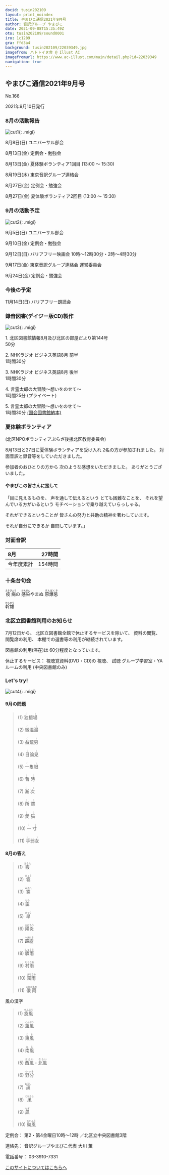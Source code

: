 ```yaml
---
docid: tusin202109
layout: print_noindex
title: やまびこ通信2021年9月号
author: 音訳グループ やまびこ
date: 2021-09-08T15:35:49Z
oto: tusin202109/sound0001
iro: 1c1209
gra: ffd3a4
background: tusin202109/22039349.jpg
imagefrom: ハトトイヌ舎 @ Illust AC
imagefromurl: https://www.ac-illust.com/main/detail.php?id=22039349
navigation: true
---
```



## <span data-dur="4.118" data-begin="2.750" id="xmri_0001" markdown="1">やまびこ通信2021年9月号</span>

<span data-dur="2.583" data-begin="6.868" id="xmri_0002" markdown="1">No.166</span>

<span data-dur="4.381" data-begin="9.451" id="xmri_0003" markdown="1">2021年9月10日発行</span>


### <span data-dur="3.404" data-begin="19.045" id="xmri_0006" markdown="1">8月の活動報告</span>

![cut1](media/tusin202109/cut1.png){: .migi}

<span data-dur="2.091" data-begin="24.299" id="xmri_0008" markdown="1">8月8日(日)</span>
<span data-dur="2.504" data-begin="26.390" id="xmri_0009" markdown="1">ユニバーサル部会</span>

<span data-dur="2.406" data-begin="28.894" id="xmri_000A" markdown="1">8月13日(金)</span>
<span data-dur="2.986" data-begin="31.300" id="xmri_000B" markdown="1">定例会・勉強会</span>

<span data-dur="2.406" data-begin="34.286" id="xmri_000C" markdown="1">8月13日(金)</span>
<span data-dur="2.393" data-begin="36.692" id="xmri_000D" markdown="1">夏体験ボランティア1回目 </span>
<span data-dur="3.643" data-begin="39.085" id="xmri_000E" markdown="1">(13:00 ～ 15:30)</span>

<span data-dur="2.328" data-begin="42.728" id="xmri_000F" markdown="1">8月19日(木)</span>
<span data-dur="3.364" data-begin="45.056" id="xmri_0010" markdown="1">東京音訳グループ連絡会</span>

<span data-dur="2.548" data-begin="48.420" id="xmri_0011" markdown="1">8月27日(金)</span>
<span data-dur="2.986" data-begin="50.968" id="xmri_0012" markdown="1">定例会・勉強会</span>

<span data-dur="2.548" data-begin="53.954" id="xmri_0013" markdown="1">8月27日(金)</span>
<span data-dur="2.362" data-begin="56.502" id="xmri_0014" markdown="1">夏体験ボランティア2回目 </span>
<span data-dur="5.043" data-begin="58.864" id="xmri_0015" markdown="1">(13:00 ～ 15:30)</span>


### <span data-dur="3.111" data-begin="63.907" id="xmri_0016" markdown="1">9月の活動予定</span>

![cut2](media/tusin202109/cut2.png){: .migi}

<span data-dur="1.894" data-begin="68.868" id="xmri_0018" markdown="1">9月5日(日)</span>
<span data-dur="2.504" data-begin="70.762" id="xmri_0019" markdown="1">ユニバーサル部会</span>

<span data-dur="1.887" data-begin="73.266" id="xmri_001A" markdown="1">9月10日(金)</span>
<span data-dur="2.986" data-begin="75.153" id="xmri_001B" markdown="1">定例会・勉強会</span>

<span data-dur="2.173" data-begin="78.139" id="xmri_001C" markdown="1">9月12日(日)</span>
<span data-dur="6.292" data-begin="80.312" id="xmri_001D" markdown="1">バリアフリー映画会 10時～12時30分・2時～4時30分</span>

<span data-dur="2.249" data-begin="86.604" id="xmri_001E" markdown="1">9月17日(金)</span>
<span data-dur="4.476" data-begin="88.853" id="xmri_001F" markdown="1">東京音訳グループ連絡会 運営委員会</span>

<span data-dur="2.236" data-begin="93.329" id="xmri_0020" markdown="1">9月24日(金)</span>
<span data-dur="4.386" data-begin="95.565" id="xmri_0021" markdown="1">定例会・勉強会</span>


### <span data-dur="2.63" data-begin="99.951" id="xmri_0022" markdown="1">今後の予定</span>

<span data-dur="2.516" data-begin="102.581" id="xmri_0023" markdown="1">11月14日(日)</span>
<span data-dur="4.183" data-begin="105.097" id="xmri_0024" markdown="1">バリアフリー朗読会</span>


### <span data-dur="4.728" data-begin="109.280" id="xmri_0025" markdown="1">録音図書(デイジー版CD)製作</span>

![cut3](media/tusin202109/cut3.png){: .migi}



<span data-dur="0.815" data-begin="117.343" id="xmri_0028" markdown="1">1. </span>
<span data-dur="5.657" data-begin="118.158" id="xmri_0029" markdown="1">北区図書館情報8月及び北区の部屋だより第144号</span>  
<span data-dur="2.052" data-begin="123.815" id="xmri_002A" markdown="1">50分</span>

<span data-dur="0.704" data-begin="125.867" id="xmri_002B" markdown="1">2. </span>
<span data-dur="4.044" data-begin="126.571" id="xmri_002C" markdown="1">NHKラジオ ビジネス英語8月 前半</span>  
<span data-dur="2.701" data-begin="130.615" id="xmri_002D" markdown="1">1時間30分</span>

<span data-dur="0.871" data-begin="133.316" id="xmri_002E" markdown="1">3. </span>
<span data-dur="4" data-begin="134.187" id="xmri_002F" markdown="1">NHKラジオ ビジネス英語8月 後半</span>  
<span data-dur="2.701" data-begin="138.187" id="xmri_0030" markdown="1">1時間30分</span>

<span data-dur="0.797" data-begin="140.888" id="xmri_0031" markdown="1">4. </span>
<span data-dur="3.196" data-begin="141.685" id="xmri_0032" markdown="1">言霊太郎の大冒険～想いをのせて～</span>  
<span data-dur="1.901" data-begin="144.881" id="xmri_0033" markdown="1">1時間25分</span>
<span data-dur="2.151" data-begin="146.782" id="xmri_0034" markdown="1">(プライベート)</span>

<span data-dur="0.714" data-begin="148.933" id="xmri_0035" markdown="1">5. </span>
<span data-dur="3.196" data-begin="149.647" id="xmri_0036" markdown="1">言霊太郎の大冒険～想いをのせて～</span>  
<span data-dur="1.852" data-begin="152.843" id="xmri_0037" markdown="1">1時間30分</span>
 <a data-dur="5.33" data-begin="154.695" id="xmri_0038" markdown="1" href="https://iss.ndl.go.jp/books/R100000073-I000030408-00">(国会図書館納本)</a>


### <span data-dur="1.881" data-begin="160.025" id="xmri_0039" markdown="1">夏体験ボランティア</span>
<span data-dur="5.753" data-begin="161.906" id="xmri_003A" markdown="1">(北区NPOボランティアぷらざ後援北区教育委員会)</span>

<span data-dur="4.986" data-begin="167.659" id="xmri_003B" markdown="1">8月13日と27日に夏体験ボランティアを受け入れ</span>
<span data-dur="3.182" data-begin="172.645" id="xmri_003C" markdown="1">2名の方が参加されました。</span>
<span data-dur="4.622" data-begin="175.827" id="xmri_003D" markdown="1">対面音訳と録音等をしていただきました。</span>

<span data-dur="5.57" data-begin="180.449" id="xmri_003E" markdown="1">参加者のおひとりの方から 次のような感想をいただきました。</span>
<span data-dur="3.367" data-begin="186.019" id="xmri_003F" markdown="1">ありがとうございました。</span>


#### <span data-dur="3.542" data-begin="189.386" id="xmri_0040" markdown="1">やまびこの皆さんに接して</span>

<span data-dur="3.587" data-begin="192.928" id="xmri_0041" markdown="1">「目に見えるものを、 声を通して伝えるという</span>
<span data-dur="1.9" data-begin="196.515" id="xmri_0042" markdown="1">とても困難なことを、</span>
<span data-dur="5.922" data-begin="198.415" id="xmri_0043" markdown="1">それを望んでいる方がいるという モチベーションで乗り越えていらっしゃる。</span>

<span data-dur="7.122" data-begin="204.337" id="xmri_0044" markdown="1">それができるということが 皆さんの努力と共助の精神を著わしています。</span>

<span data-dur="5.377" data-begin="211.459" id="xmri_0045" markdown="1">それが自分にできるか 自問しています。」</span>


### <span data-dur="2.666" data-begin="216.836" id="xmri_0046" markdown="1">対面音訳</span>

<span data-dur="1.154" data-begin="219.502" id="xmri_0047" markdown="1">8月</span>|<span data-dur="2.441" data-begin="220.656" id="xmri_0048" markdown="1">27時間</span>
|:---|---:|
<span data-dur="1.59" data-begin="223.097" id="xmri_0049" markdown="1">今年度累計</span>|<span data-dur="3.949" data-begin="224.687" id="xmri_004A" markdown="1">154時間</span>


### <span data-dur="2.768" data-begin="228.636" id="xmri_004B" markdown="1">十条台句会</span>

<span data-dur="9.146" data-begin="231.404" id="xmri_004C" markdown="1"><ruby>疫病<rp>(</rp><rt>えきびょう</rt><rp>)</rp></ruby>の <ruby>感染<rp>(</rp><rt>かんせん</rt><rp>)</rp></ruby>やまぬ <ruby>原爆忌<rp>(</rp><rt>げんばくき</rt><rp>)</rp></ruby></span>

<span data-dur="3.272" data-begin="240.550" id="xmri_004D" markdown="1" class="haigo"><ruby>幹雄<rp>(</rp><rt>かんゆう</rt><rp>)</rp></ruby></span>


### <span data-dur="4.024" data-begin="243.822" id="xmri_004E" markdown="1">北区立図書館利用のお知らせ</span>

<span data-dur="1.953" data-begin="247.846" id="xmri_004F" markdown="1">7月12日から、</span>
<span data-dur="4.101" data-begin="249.799" id="xmri_0050" markdown="1">北区立図書館全館で休止するサービスを除いて、</span>
<span data-dur="1.541" data-begin="253.900" id="xmri_0051" markdown="1">資料の閲覧、</span>
<span data-dur="1.768" data-begin="255.441" id="xmri_0052" markdown="1">閲覧席の利用、</span>
<span data-dur="4.942" data-begin="257.209" id="xmri_0053" markdown="1">本棚での選書等の利用が継続されています。</span>

<span data-dur="2.3" data-begin="262.151" id="xmri_0054" markdown="1">図書館の利用(滞在)は</span>
<span data-dur="3.311" data-begin="264.451" id="xmri_0055" markdown="1">60分程度となっています。</span>

<span data-dur="1.658" data-begin="267.762" id="xmri_0056" markdown="1">休止するサービス：</span>
<span data-dur="3.297" data-begin="269.420" id="xmri_0057" markdown="1">視聴覚資料(DVD・CD)の</span>
<span data-dur="3.057" data-begin="272.717" id="xmri_0058" markdown="1">視聴、</span>
<span data-dur="2.334" data-begin="275.774" id="xmri_0059" markdown="1">試聴</span>
<span data-dur="3.249" data-begin="278.108" id="xmri_005A" markdown="1">グループ学習室・YAルームの利用</span>
<span data-dur="2.963" data-begin="281.357" id="xmri_005B" markdown="1">(中央図書館のみ)</span>


### <span data-dur="2.449" data-begin="284.820" id="xmri_005D" markdown="1">Let's try!</span>

![cut4](media/tusin202109/cut4.png){: .migi}


#### <span data-dur="2.647" data-begin="289.120" id="xmri_005F" markdown="1">9月の問題</span>





<blockquote markdown="1">
(1) <ruby>独擅場<rp>(</rp><rt>（　　　）</rt><rp>)</rp></ruby>

(2) <ruby>微温湯<rp>(</rp><rt>（　　　）</rt><rp>)</rp></ruby>

(3) <ruby>益荒男<rp>(</rp><rt>（　　　）</rt><rp>)</rp></ruby>

(4) <ruby>目論見<rp>(</rp><rt>（　　　）</rt><rp>)</rp></ruby>

(5) <ruby>一隻眼<rp>(</rp><rt>（　　　）</rt><rp>)</rp></ruby>

(6) <ruby>暫時<rp>(</rp><rt>（　　　）</rt><rp>)</rp></ruby>

(7) <ruby>漸次<rp>(</rp><rt>（　　　）</rt><rp>)</rp></ruby>

(8) <ruby>所謂<rp>(</rp><rt>（　　　）</rt><rp>)</rp></ruby>

(9) <ruby>愛猫<rp>(</rp><rt>（　　　）</rt><rp>)</rp></ruby>

(10) <ruby>一寸<rp>(</rp><rt>（　　　）</rt><rp>)</rp></ruby>

(11) <ruby>手弱女<rp>(</rp><rt>（　　　）</rt><rp>)</rp></ruby>


</blockquote>

#### <span data-dur="2.813" data-begin="296.292" id="xmri_0061" markdown="1">8月の答え</span>

<blockquote markdown="1">
<span data-dur="1.178" data-begin="299.105" id="xmri_0062" markdown="1">(1) </span>
<span data-dur="2.081" data-begin="300.283" id="xmri_0063" markdown="1"><ruby>霰<rp>(</rp><rt>あられ</rt><rp>)</rp></ruby></span>

<span data-dur="1.017" data-begin="302.364" id="xmri_0064" markdown="1">(2) </span>
<span data-dur="2.04" data-begin="303.381" id="xmri_0065" markdown="1"><ruby>雹<rp>(</rp><rt>ひょう</rt><rp>)</rp></ruby></span>

<span data-dur="1.143" data-begin="305.421" id="xmri_0066" markdown="1">(3) </span>
<span data-dur="2.116" data-begin="306.564" id="xmri_0067" markdown="1"><ruby>霙<rp>(</rp><rt>みぞれ</rt><rp>)</rp></ruby></span>

<span data-dur="1.119" data-begin="308.680" id="xmri_0068" markdown="1">(4) </span>
<span data-dur="2.038" data-begin="309.799" id="xmri_0069" markdown="1"><ruby>靄<rp>(</rp><rt>もや</rt><rp>)</rp></ruby></span>

<span data-dur="1.046" data-begin="311.837" id="xmri_006A" markdown="1">(5) </span>
<span data-dur="2.137" data-begin="312.883" id="xmri_006B" markdown="1"><ruby>旱<rp>(</rp><rt>ひでり</rt><rp>)</rp></ruby></span>

<span data-dur="1.177" data-begin="315.020" id="xmri_006C" markdown="1">(6) </span>
<span data-dur="2.245" data-begin="316.197" id="xmri_006D" markdown="1"><ruby>陽炎<rp>(</rp><rt>かげろう</rt><rp>)</rp></ruby></span>

<span data-dur="1.171" data-begin="318.442" id="xmri_006E" markdown="1">(7) </span>
<span data-dur="2.308" data-begin="319.613" id="xmri_006F" markdown="1"><ruby>霹靂<rp>(</rp><rt>へきれき</rt><rp>)</rp></ruby></span>

<span data-dur="1.211" data-begin="321.921" id="xmri_0070" markdown="1">(8) </span>
<span data-dur="2.191" data-begin="323.132" id="xmri_0071" markdown="1"><ruby>驟雨<rp>(</rp><rt>しゅうう</rt><rp>)</rp></ruby></span>

<span data-dur="1.197" data-begin="325.323" id="xmri_0072" markdown="1">(9) </span>
<span data-dur="2.288" data-begin="326.520" id="xmri_0073" markdown="1"><ruby>村雨<rp>(</rp><rt>むらさめ</rt><rp>)</rp></ruby></span>

<span data-dur="1.137" data-begin="328.808" id="xmri_0074" markdown="1">(10) </span>
<span data-dur="2.286" data-begin="329.945" id="xmri_0075" markdown="1"><ruby>霧雨<rp>(</rp><rt>きりさめ</rt><rp>)</rp></ruby></span>

<span data-dur="1.434" data-begin="332.231" id="xmri_0076" markdown="1">(11) </span>
<span data-dur="1.709" data-begin="333.665" id="xmri_0077" markdown="1"><ruby>俄雨<rp>(</rp><rt>にわかあめ</rt><rp>)</rp></ruby></span>
</blockquote>

<span data-dur="2.553" data-begin="335.374" id="xmri_0078" markdown="1">風の漢字</span>

<blockquote markdown="1">

<span data-dur="1.178" data-begin="337.927" id="xmri_0079" markdown="1">(1) </span>
<span data-dur="2.339" data-begin="339.105" id="xmri_007A" markdown="1"><ruby>旋風<rp>(</rp><rt>せんぷう</rt><rp>)</rp></ruby></span>

<span data-dur="1.016" data-begin="341.444" id="xmri_007B" markdown="1">(2) </span>
<span data-dur="2.221" data-begin="342.460" id="xmri_007C" markdown="1"><ruby>薫風<rp>(</rp><rt>くんぷう</rt><rp>)</rp></ruby></span>

<span data-dur="1.143" data-begin="344.681" id="xmri_007D" markdown="1">(3) </span>
<span data-dur="2.03" data-begin="345.824" id="xmri_007E" markdown="1"><ruby>東風<rp>(</rp><rt>こち</rt><rp>)</rp></ruby></span>

<span data-dur="1.119" data-begin="347.854" id="xmri_007F" markdown="1">(4) </span>
<span data-dur="2.018" data-begin="348.973" id="xmri_0080" markdown="1"><ruby>南風<rp>(</rp><rt>はえ</rt><rp>)</rp></ruby></span>

<span data-dur="1.046" data-begin="350.991" id="xmri_0081" markdown="1">(5) </span>
<span data-dur="2.636" data-begin="352.037" id="xmri_0082" markdown="1"><ruby>西風<rp>(</rp><rt>ならい</rt><rp>)</rp></ruby>・<ruby>北風<rp>(</rp><rt>ならい</rt><rp>)</rp></ruby></span>

<span data-dur="1.176" data-begin="354.673" id="xmri_0083" markdown="1">(6) </span>
<span data-dur="2.181" data-begin="355.849" id="xmri_0084" markdown="1"><ruby>野分<rp>(</rp><rt>のわき</rt><rp>)</rp></ruby></span>

<span data-dur="1.171" data-begin="358.030" id="xmri_0085" markdown="1">(7) </span>
<span data-dur="2.144" data-begin="359.201" id="xmri_0086" markdown="1"><ruby>颪<rp>(</rp><rt>おろし</rt><rp>)</rp></ruby></span>

<span data-dur="1.21" data-begin="361.345" id="xmri_0087" markdown="1">(8) </span>
<span data-dur="2.256" data-begin="362.555" id="xmri_0088" markdown="1"><ruby>凩<rp>(</rp><rt>こがらし</rt><rp>)</rp></ruby></span>

<span data-dur="1.197" data-begin="364.811" id="xmri_0089" markdown="1">(9) </span>
<span data-dur="2.019" data-begin="366.008" id="xmri_008A" markdown="1"><ruby>凪<rp>(</rp><rt>なぎ</rt><rp>)</rp></ruby></span>

<span data-dur="1.137" data-begin="368.027" id="xmri_008B" markdown="1">(10) </span>
<span data-dur="1.521" data-begin="369.164" id="xmri_008C" markdown="1"><ruby>颱風<rp>(</rp><rt>たいふう</rt><rp>)</rp></ruby></span>

</blockquote>


<span data-dur="1.205" data-begin="370.685" id="xmri_008D" markdown="1">定例会：</span>
<span data-dur="3.237" data-begin="371.890" id="xmri_008E" markdown="1">第2・第4金曜日10時～12時</span>
<span data-dur="3.048" data-begin="375.127" id="xmri_008F" markdown="1">／北区立中央図書館3階</span>  

<span data-dur="1.318" data-begin="378.175" id="xmri_0090" markdown="1">連絡先：</span>
<span data-dur="3.965" data-begin="379.493" id="xmri_0091" markdown="1">音訳グループやまびこ代表 大川 薫</span>  

<span data-dur="1.41" data-begin="383.458" id="xmri_0092" markdown="1">電話番号：</span>
<span data-dur="4.305" data-begin="384.868" id="xmri_0093" markdown="1">03-3910-7331</span>  

<a data-dur="5.929" data-begin="389.173" id="xmri_0094" markdown="1" href="mailto:ymbk2016ml@gmail.com?Subject=やまびこウェブサイトについて">このサイトについてはこちらへ</a>


